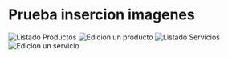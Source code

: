 
# Prueba insercion imagenes

![Listado Productos](https://postimg.cc/QHRPD129)
![Edicion un producto](https://postimg.cc/jDP1SCT8)
![Listado Servicios](https://postimg.cc/4KGS7ZNX)
![Edicion un servicio](https://postimg.cc/3yZb26dm)
